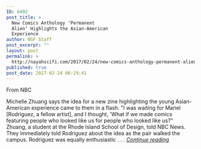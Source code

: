```yaml
---
ID: 6492
post_title: >
  New Comics Anthology ‘Permanent
  Alien’ Highlights the Asian-American
  Experience
author: NSF Staff
post_excerpt: ""
layout: post
permalink: >
  http://nayahscifi.com/2017/02/24/new-comics-anthology-permanent-alien-highlights-the-asian-american-experience/
published: true
post_date: 2017-02-24 06:29:41
---
```

From NBC

Michelle Zhuang says the idea for a new zine highlighting the young Asian-American experience came to them in a flash. "I was waiting for Mariel [Rodriguez, a fellow artist], and I thought, 'What if we made comics featuring people who looked like us for people who looked like us?" Zhuang, a student at the Rhode Island School of Design, told NBC News. They immediately told Rodriguez about the idea as the pair walked the campus. Rodriguez was equally enthusiastic . . . <a href="http://www.nbcnews.com/news/asian-america/new-comics-anthology-permanent-alien-highlights-asian-american-experience-n720901?cid=sm_npd_nn_tw_aa"><em>Continue reading</em></a>
